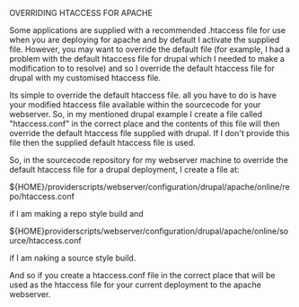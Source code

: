 OVERRIDING HTACCESS FOR APACHE

Some applications are supplied with a recommended .htaccess file for use when you are deploying for apache and by default I activate the supplied file. However, you may want to override the default file (for example, I had a problem with the default htaccess file for drupal which I needed to make a modification to to resolve) and so I override the default htaccess file for drupal with my customised htaccess file. 

Its simple to override the default htaccess file. all you have to do is have your modified htaccess file available within the sourcecode for your webserver. So, in my mentioned drupal example I create a file called "htaccess.conf" in the correct place and the contents of this file will then override the default htaccess file supplied with drupal. If I don't provide this file then the supplied default htaccess file is used. 

So, in the sourcecode repository for my webserver machine to override the default htaccess file for a drupal deployment, I create a file at:


${HOME}/providerscripts/webserver/configuration/drupal/apache/online/repo/htaccess.conf

if I am making a repo style build and 

${HOME}providerscripts/webserver/configuration/drupal/apache/online/source/htaccess.conf

if I am naking a source style build.

And so if you create a htaccess.conf file in the correct place that will be used as the htaccess file for your current deployment to the apache webserver. 
